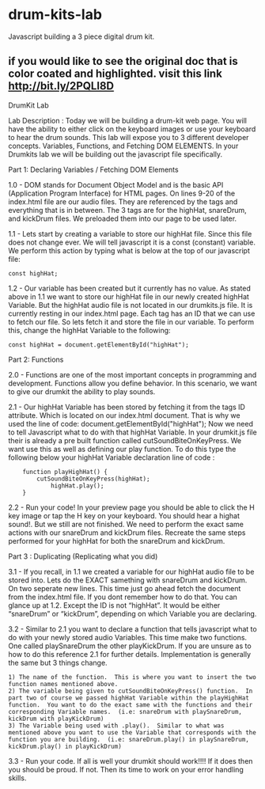 # drum-kits-lab
Javascript building a 3 piece digital drum kit.
## if you would like to see the original doc that is color coated and highlighted.  visit this link http://bit.ly/2PQLl8D

DrumKit Lab 

Lab Description : Today we will be building a drum-kit web page.  You will have the ability to either click on the keyboard images or use your keyboard to hear the drum sounds.  This lab will expose you to 3 different developer concepts.  Variables, Functions, and Fetching DOM ELEMENTS.  In your Drumkits lab we will be building out the javascript file specifically.  

Part 1: Declaring Variables / Fetching DOM Elements

1.0 -  DOM stands for Document Object Model and is the basic API (Application Program Interface) for HTML pages.  On lines 9-20 of the index.html file are our audio files.  They are referenced by the <audio></audio> tags and everything that is in between.  The 3 tags are for the highHat, snareDrum, and kickDrum files.  We preloaded them into our page to be used later.

1.1 -  Lets start by creating a variable to store our highHat file.  Since this file does not change ever.  We will tell javascript it is a const (constant) variable.  We perform this action by typing what is below at the top of our javascript file:

	const highHat;

1.2 -  Our variable has been created but it currently has no value.  As stated above in 1.1 we want to store our highHat file in our newly created highHat Variable.  But the highHat audio file is not located in our drumkits.js file.  It is currently resting in our index.html page.  Each <audio></audio> tag has an ID that we can use to fetch our file.  So lets fetch it and store the file in our variable.  To perform this,  change the  highHat Variable to the following: 

	const highHat = document.getElementById("highHat");

Part 2: Functions 

2.0 - Functions are one of the most important concepts in programming and development.  Functions allow you define behavior.  In this scenario, we want to give our drumkit the ability to play sounds.  

2.1 - Our highHat Variable has been stored by fetching it from the  <audio></audio> tags ID attribute.  Which is located on our index.html document.  That is why we used the line of code: document.getElementById("highHat");  Now we need to tell Javascript what to do with that highHat Variable.  In your drumkit.js file their is already a pre built function called cutSoundBiteOnKeyPress.  We want use this as well as defining our play function.  To do this type the following below your highHat Variable declaration line of code : 

        function playHighHat() {
	        cutSoundBiteOnKeyPress(highHat);
    	        highHat.play(); 
        }

2.2 - Run your code!  In your preview page you should be able to click the H key image or tap the H key on your keyboard.   You should hear a highat sound!.  But we still are not finished.  We need to perform the exact same actions with our snareDrum and kickDrum files.  Recreate the same steps performed for your highHat for both the snareDrum and kickDrum.  

Part 3 : Duplicating (Replicating what you did)

3.1 -  If you recall, in 1.1 we created a variable for our highHat audio file to be stored into.  Lets do the EXACT samething with snareDrum and kickDrum.  On two seperate new lines.  This time just go ahead fetch the document from the index.html file.  If you dont remember how to do that.  You can glance up at 1.2.  Except the ID is not “highHat”.  It would be either “snareDrum” or “kickDrum”, depending on which Variable you are declaring.  

3.2 - Similar to 2.1 you want to declare a function that tells javascript what to do with your newly stored audio Variables.  This time make two functions.  One called playSnareDrum the other playKickDrum.  If you are unsure as to how to do this reference 2.1 for further details.  Implementation is generally the same but 3 things change.  

	1) The name of the function.  This is where you want to insert the two function names mentioned above.
	2) The variable being given to cutSoundBiteOnKeyPress() function.  In part two of course we passed highHat Variable within the playHighHat function.  You want to do the exact same with the functions and their corresponding Variable names.  (i.e: snareDrum with playSnareDrum, kickDrum with playKickDrum)
	3) The Variable being used with .play().  Similar to what was mentioned above you want to use the Variable that corresponds with the function you are building.  (i.e: snareDrum.play() in playSnareDrum, kickDrum.play() in playKickDrum)

3.3 - Run your code.  If all is well your drumkit should work!!!!  If it does then you should be proud.  If not.  Then its time to work on your error handling skills.  
